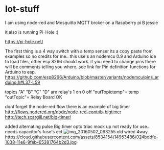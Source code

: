 # lot-stuff
I am using node-red and Mosquitto MQTT broker on a Raspberry pi B jessie

it also is running PI-Hole :) 

https://pi-hole.net/


The first thing is a 4 way switch with a temp senser
its a copy paste from examples so no credits for me.. 
this use's an nodemcu 0.9 and Arduino ide to load files, other esp 8266 should work.
if you need to change pins there will be comments telling you where..see link for Pin definition functions for Arduino to esp.
https://github.com/esp8266/Arduino/blob/master/variants/nodemcu/pins_arduino.h#L37-L59 



topics "A" "B" "C" "D" are relay's 1 on 0 off
"outTopictemp"= temp
"outTopic"= Relay Board OK

dont forget the node-red flow there is an example of big timer http://flows.nodered.org/node/node-red-contrib-bigtimer
http://tech.scargill.net/big-timer/


added alternating pulse Big timer
opto triac mock up not ready for use.. needs capacitor's fuse's ect
![img_20160502_063255](https://cloud.githubusercontent.com/assets/8534154/14953192/1c13fd64-1035-11e6-9e7e-2196b49ab68b.jpg)
old wired 4way
https://cloud.githubusercontent.com/assets/8534154/14953486/024bddfe-1038-11e6-9feb-65381764b2d3.jpg
